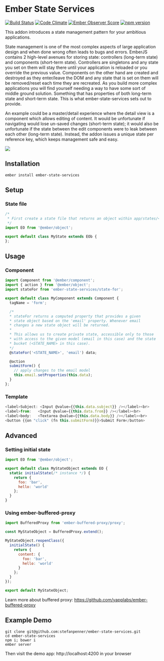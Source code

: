 # Ember State Services

[![Build Status](https://travis-ci.org/stefanpenner/ember-state-services.svg?branch=master)](https://travis-ci.org/stefanpenner/ember-state-services)
[![Code Climate](https://codeclimate.com/github/stefanpenner/ember-state-services/badges/gpa.svg)](https://codeclimate.com/github/stefanpenner/ember-state-services)
[![Ember Observer Score](http://emberobserver.com/badges/ember-state-services.svg)](http://emberobserver.com/addons/ember-state-services)
[![npm version](https://badge.fury.io/js/ember-state-services.svg)](http://badge.fury.io/js/ember-state-services)

This addon introduces a state management pattern for your ambitious applications.

State management is one of the most complex aspects of large application design and when done wrong often leads to bugs and errors. EmberJS contains 2 high-level avenues for storing state: controllers (long-term state) and components (short-term state). Controllers are singletons and any state you set on them will stay there until your application is reloaded or you override the previous value. Components on the other hand are created and destroyed as they enter/leave the DOM and any state that is set on them will be removed/reset each time they are recreated. As you build more complex applications you will find yourself needing a way to have some sort of middle ground solution. Something that has properties of both long-term state and short-term state. This is what ember-state-services sets out to provide.

An example could be a master/detail experience where the detail view is a component which allows editing of content. It would be unfortunate if navigating would lose un-saved changes (short-term state); it would also be unfortunate if the state between the edit components were to leak between each other (long-term state). Instead, the addon issues a unique state per reference key, which keeps management safe and easy.

[![](https://i.vimeocdn.com/video/539171813_640x358.jpg)](https://vimeo.com/141974064)

## Installation

```shell
ember install ember-state-services
```

## Setup

### State file

```js
/*
 * First create a state file that returns an object within app/states/<STATE_NAME>.js
 */
import EO from '@ember/object';

export default class MyState extends EOb {
};
```

## Usage

### Component

```js
import Component from '@ember/component';
import { action } from '@ember/object';
import stateFor from 'ember-state-services/state-for';

export default class MyComponent extends Component {
  tagName = 'form';

  /*
  * stateFor returns a computed property that provides a given
  * state object based on the 'email' property. Whenever email
  * changes a new state object will be returned.
  *
  * This allows us to create private state, accessible only to those
  * with access to the given model (email in this case) and the state
  * bucket (<STATE_NAME> in this case).
  */
  @stateFor('<STATE_NAME>', 'email') data;

  @action
  submitForm() {
    // apply changes to the email model
    this.email.setProperties(this.data);
  }
};
```

### Template

```js
<label>Subject: <Input @value={{this.data.subject}} /></label><br>
<label>from:   <Input @value={{this.data.from}} /></label><br>
<label>body:   <Textarea @value={{this.data.body}} /></label><br>
<button {{on "click" (fn this.submitForm)}}>Submit Form</button>
```

## Advanced

### Setting initial state

```js
import EO from '@ember/object';

export default class MyStateObject extends EO {
  static initialState(/* instance */) {
    return {
      foo: 'bar',
      hello: 'world'
    };
  }
}
```

### Using ember-buffered-proxy

```js
import BufferedProxy from 'ember-buffered-proxy/proxy';

const MyStateObject = BufferedProxy.extend();

MyStateObject.reopenClass({
  initialState() {
    return {
      content: {
        foo: 'bar',
        hello: 'world'
      }
    };
  }
});

export default MyStateObject;
```

Learn more about buffered proxy: https://github.com/yapplabs/ember-buffered-proxy

## Example Demo

```
git clone git@github.com:stefanpenner/ember-state-services.git
cd ember-state-services
npm i; bower i
ember server
```

Then visit the demo app: http://localhost:4200 in your browser

